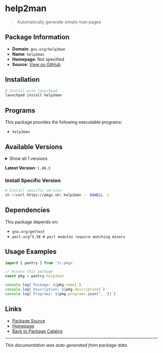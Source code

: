 # help2man

> Automatically generate simple man pages

## Package Information

- **Domain**: `gnu.org/help2man`
- **Name**: `help2man`
- **Homepage**: Not specified
- **Source**: [View on GitHub](https://github.com/pkgxdev/pantry/tree/main/projects/gnu.org/help2man/package.yml)

## Installation

```bash
# Install with launchpad
launchpad install help2man
```

## Programs

This package provides the following executable programs:

- `help2man`

## Available Versions

<details>
<summary>Show all 1 versions</summary>

- `1.49.3`

</details>

**Latest Version**: `1.49.3`

### Install Specific Version

```bash
# Install specific version
sh <(curl https://pkgx.sh) help2man -- $SHELL -i
```

## Dependencies

This package depends on:

- `gnu.org/gettext`
- `perl.org^5.38 # perl modules require matching minors`

## Usage Examples

```typescript
import { pantry } from 'ts-pkgx'

// Access this package
const pkg = pantry.help2man

console.log(`Package: ${pkg.name}`)
console.log(`Description: ${pkg.description}`)
console.log(`Programs: ${pkg.programs.join(', ')}`)
```

## Links

- [Package Source](https://github.com/pkgxdev/pantry/tree/main/projects/gnu.org/help2man/package.yml)
- [Homepage](#)
- [Back to Package Catalog](../../../package-catalog.md)

---

*This documentation was auto-generated from package data.*

